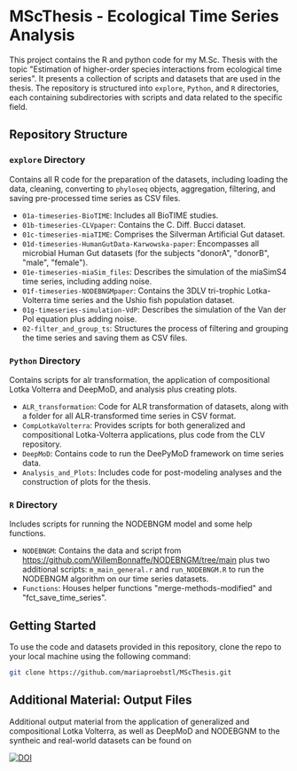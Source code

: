 
# MScThesis - Ecological Time Series Analysis

<!-- badges: start -->
<!-- badges: end -->

This project contains the R and python code for my M.Sc. Thesis with the topic "Estimation of higher-order species interactions from ecological time series".
It presents a collection of scripts and datasets that are used in the thesis.
The repository is structured into `explore`, `Python`, and `R` directories, each containing subdirectories with scripts and data related to the specific field.


## Repository Structure

### `explore` Directory

Contains all R code for the preparation of the datasets, including loading the data, cleaning, converting to `phyloseq` objects, aggregation, filtering, and saving pre-processed time series as CSV files.

- `01a-timeseries-BioTIME`: Includes all BioTIME studies.
- `01b-timeseries-CLVpaper`: Contains the C. Diff. Bucci dataset.
- `01c-timeseries-miaTIME`: Comprises the Silverman Artificial Gut dataset.
- `01d-timeseries-HumanGutData-Karwowska-paper`: Encompasses all microbial Human Gut datasets (for the subjects "donorA", "donorB", "male", "female").
- `01e-timeseries-miaSim_files`: Describes the simulation of the miaSimS4 time series, including adding noise.
- `01f-timeseries-NODEBNGMpaper`: Contains the 3DLV tri-trophic Lotka-Volterra time series and the Ushio fish population dataset.
- `01g-timeseries-simulation-VdP`: Describes the simulation of the Van der Pol equation plus adding noise.
- `02-filter_and_group_ts`: Structures the process of filtering and grouping the time series and saving them as CSV files.

### `Python` Directory

Contains scripts for alr transformation, the application of compositional Lotka Volterra and DeepMoD, and analysis plus creating plots.

- `ALR_transformation`: Code for ALR transformation of datasets, along with a folder for all ALR-transformed time series in CSV format.
- `CompLotkaVolterra`: Provides scripts for both generalized and compositional Lotka-Volterra applications, plus code from the CLV repository.
- `DeepMoD`: Contains code to run the DeePyMoD framework on time series data.
- `Analysis_and_Plots`: Includes code for post-modeling analyses and the construction of plots for the thesis.

### `R` Directory

Includes scripts for running the NODEBNGM model and some help functions.

- `NODEBNGM`: Contains the data and script from https://github.com/WillemBonnaffe/NODEBNGM/tree/main plus two additional scripts: `m_main_general.r` and `run_NODEBNGM.R` to run the NODEBNGM algorithm on our time series datasets.
- `Functions`: Houses helper functions "merge-methods-modified" and "fct_save_time_series".


## Getting Started

To use the code and datasets provided in this repository, clone the repo to your local machine using the following command:

```bash
git clone https://github.com/mariaproebstl/MScThesis.git
```


## Additional Material: Output Files

Additional output material from the application of generalized and compositional Lotka Volterra, as well as DeepMoD and NODEBGNM to the syntheic and real-world datasets can be found on

[![DOI](https://zenodo.org/badge/DOI/10.5281/zenodo.10103346.svg)](https://doi.org/10.5281/zenodo.10103346)
